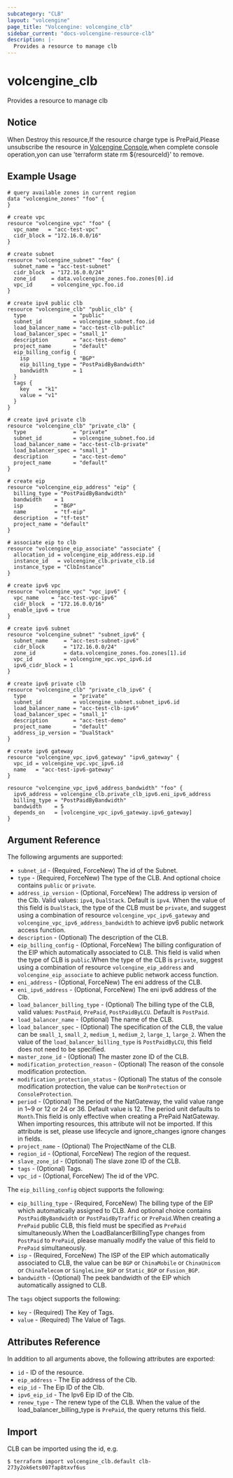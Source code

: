 ```yaml
---
subcategory: "CLB"
layout: "volcengine"
page_title: "Volcengine: volcengine_clb"
sidebar_current: "docs-volcengine-resource-clb"
description: |-
  Provides a resource to manage clb
---
```

# volcengine_clb
Provides a resource to manage clb
## Notice
When Destroy this resource,If the resource charge type is PrePaid,Please unsubscribe the resource 
in  [Volcengine Console](https://console.volcengine.com/finance/unsubscribe/),when complete console operation,yon can
use 'terraform state rm ${resourceId}' to remove.
## Example Usage
```hcl
# query available zones in current region
data "volcengine_zones" "foo" {
}

# create vpc
resource "volcengine_vpc" "foo" {
  vpc_name   = "acc-test-vpc"
  cidr_block = "172.16.0.0/16"
}

# create subnet
resource "volcengine_subnet" "foo" {
  subnet_name = "acc-test-subnet"
  cidr_block  = "172.16.0.0/24"
  zone_id     = data.volcengine_zones.foo.zones[0].id
  vpc_id      = volcengine_vpc.foo.id
}

# create ipv4 public clb
resource "volcengine_clb" "public_clb" {
  type               = "public"
  subnet_id          = volcengine_subnet.foo.id
  load_balancer_name = "acc-test-clb-public"
  load_balancer_spec = "small_1"
  description        = "acc-test-demo"
  project_name       = "default"
  eip_billing_config {
    isp              = "BGP"
    eip_billing_type = "PostPaidByBandwidth"
    bandwidth        = 1
  }
  tags {
    key   = "k1"
    value = "v1"
  }
}

# create ipv4 private clb
resource "volcengine_clb" "private_clb" {
  type               = "private"
  subnet_id          = volcengine_subnet.foo.id
  load_balancer_name = "acc-test-clb-private"
  load_balancer_spec = "small_1"
  description        = "acc-test-demo"
  project_name       = "default"
}

# create eip
resource "volcengine_eip_address" "eip" {
  billing_type = "PostPaidByBandwidth"
  bandwidth    = 1
  isp          = "BGP"
  name         = "tf-eip"
  description  = "tf-test"
  project_name = "default"
}

# associate eip to clb
resource "volcengine_eip_associate" "associate" {
  allocation_id = volcengine_eip_address.eip.id
  instance_id   = volcengine_clb.private_clb.id
  instance_type = "ClbInstance"
}

# create ipv6 vpc
resource "volcengine_vpc" "vpc_ipv6" {
  vpc_name    = "acc-test-vpc-ipv6"
  cidr_block  = "172.16.0.0/16"
  enable_ipv6 = true
}

# create ipv6 subnet
resource "volcengine_subnet" "subnet_ipv6" {
  subnet_name     = "acc-test-subnet-ipv6"
  cidr_block      = "172.16.0.0/24"
  zone_id         = data.volcengine_zones.foo.zones[1].id
  vpc_id          = volcengine_vpc.vpc_ipv6.id
  ipv6_cidr_block = 1
}

# create ipv6 private clb
resource "volcengine_clb" "private_clb_ipv6" {
  type               = "private"
  subnet_id          = volcengine_subnet.subnet_ipv6.id
  load_balancer_name = "acc-test-clb-ipv6"
  load_balancer_spec = "small_1"
  description        = "acc-test-demo"
  project_name       = "default"
  address_ip_version = "DualStack"
}

# create ipv6 gateway
resource "volcengine_vpc_ipv6_gateway" "ipv6_gateway" {
  vpc_id = volcengine_vpc.vpc_ipv6.id
  name   = "acc-test-ipv6-gateway"
}

resource "volcengine_vpc_ipv6_address_bandwidth" "foo" {
  ipv6_address = volcengine_clb.private_clb_ipv6.eni_ipv6_address
  billing_type = "PostPaidByBandwidth"
  bandwidth    = 5
  depends_on   = [volcengine_vpc_ipv6_gateway.ipv6_gateway]
}
```
## Argument Reference
The following arguments are supported:
* `subnet_id` - (Required, ForceNew) The id of the Subnet.
* `type` - (Required, ForceNew) The type of the CLB. And optional choice contains `public` or `private`.
* `address_ip_version` - (Optional, ForceNew) The address ip version of the Clb. Valid values: `ipv4`, `DualStack`. Default is `ipv4`.
When the value of this field is `DualStack`, the type of the CLB must be `private`, and suggest using a combination of resource `volcengine_vpc_ipv6_gateway` and `volcengine_vpc_ipv6_address_bandwidth` to achieve ipv6 public network access function.
* `description` - (Optional) The description of the CLB.
* `eip_billing_config` - (Optional, ForceNew) The billing configuration of the EIP which automatically associated to CLB. This field is valid when the type of CLB is `public`.When the type of the CLB is `private`, suggest using a combination of resource `volcengine_eip_address` and `volcengine_eip_associate` to achieve public network access function.
* `eni_address` - (Optional, ForceNew) The eni address of the CLB.
* `eni_ipv6_address` - (Optional, ForceNew) The eni ipv6 address of the Clb.
* `load_balancer_billing_type` - (Optional) The billing type of the CLB, valid values: `PostPaid`, `PrePaid`, `PostPaidByLCU`. Default is `PostPaid`.
* `load_balancer_name` - (Optional) The name of the CLB.
* `load_balancer_spec` - (Optional) The specification of the CLB, the value can be `small_1`, `small_2`, `medium_1`, `medium_2`, `large_1`, `large_2`. When the value of the `load_balancer_billing_type` is `PostPaidByLCU`, this field does not need to be specified.
* `master_zone_id` - (Optional) The master zone ID of the CLB.
* `modification_protection_reason` - (Optional) The reason of the console modification protection.
* `modification_protection_status` - (Optional) The status of the console modification protection, the value can be `NonProtection` or `ConsoleProtection`.
* `period` - (Optional) The period of the NatGateway, the valid value range in 1~9 or 12 or 24 or 36. Default value is 12. The period unit defaults to `Month`.This field is only effective when creating a PrePaid NatGateway. When importing resources, this attribute will not be imported. If this attribute is set, please use lifecycle and ignore_changes ignore changes in fields.
* `project_name` - (Optional) The ProjectName of the CLB.
* `region_id` - (Optional, ForceNew) The region of the request.
* `slave_zone_id` - (Optional) The slave zone ID of the CLB.
* `tags` - (Optional) Tags.
* `vpc_id` - (Optional, ForceNew) The id of the VPC.

The `eip_billing_config` object supports the following:

* `eip_billing_type` - (Required, ForceNew) The billing type of the EIP which automatically assigned to CLB. And optional choice contains `PostPaidByBandwidth` or `PostPaidByTraffic` or `PrePaid`.When creating a `PrePaid` public CLB, this field must be specified as `PrePaid` simultaneously.When the LoadBalancerBillingType changes from `PostPaid` to `PrePaid`, please manually modify the value of this field to `PrePaid` simultaneously.
* `isp` - (Required, ForceNew) The ISP of the EIP which automatically associated to CLB, the value can be `BGP` or `ChinaMobile` or `ChinaUnicom` or `ChinaTelecom` or `SingleLine_BGP` or `Static_BGP` or `Fusion_BGP`.
* `bandwidth` - (Optional) The peek bandwidth of the EIP which automatically assigned to CLB.

The `tags` object supports the following:

* `key` - (Required) The Key of Tags.
* `value` - (Required) The Value of Tags.

## Attributes Reference
In addition to all arguments above, the following attributes are exported:
* `id` - ID of the resource.
* `eip_address` - The Eip address of the Clb.
* `eip_id` - The Eip ID of the Clb.
* `ipv6_eip_id` - The Ipv6 Eip ID of the Clb.
* `renew_type` - The renew type of the CLB. When the value of the load_balancer_billing_type is `PrePaid`, the query returns this field.


## Import
CLB can be imported using the id, e.g.
```
$ terraform import volcengine_clb.default clb-273y2ok6ets007fap8txvf6us
```


